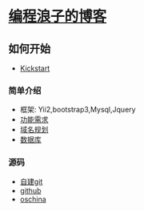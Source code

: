 [编程浪子的博客](http://www.54php.cn)
==========
## 如何开始
* [Kickstart](/docs/kickstart.md)

### 简单介绍
* 框架: Yii2,bootstrap3,Mysql,Jquery
* [功能需求](/docs/prd.md)
* [域名规划](/docs/domain.md)
* [数据库](/docs/mysql.md)

### 源码
* [自建git](https://git.home.54php.cn:4443/my/dream)
* [github](https://github.com/apanly/dream)
* [oschina](https://gitee.com/apanly/dream)


